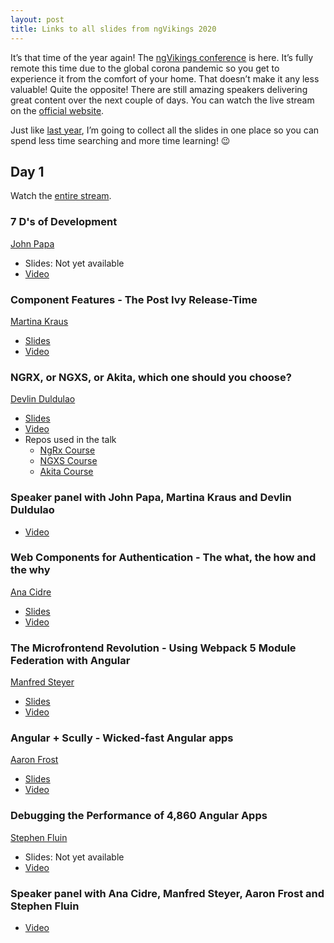 ```yaml
---
layout: post
title: Links to all slides from ngVikings 2020
---
```


It’s that time of the year again! The [ngVikings conference](https://www.ngvikings.org/) is here. It’s fully remote this time due to the global corona pandemic so you get to experience it from the comfort of your home. That doesn’t make it any less valuable! Quite the opposite! There are still amazing speakers delivering great content over the next couple of days. You can watch the live stream on the [official website](https://www.ngvikings.org/).

Just like [last year](https://dzhavat.github.io/2019/05/27/links-to-all-slides-from-ngvikings.html), I’m going to collect all the slides in one place so you can spend less time searching and more time learning! 😉

## Day 1

Watch the [entire stream](https://www.youtube.com/watch?v=VuHuqRJQzDc&feature=emb_title).

### 7 D's of Development

[John Papa](https://twitter.com/John_Papa)

* Slides: Not yet available
* [Video](https://youtu.be/VuHuqRJQzDc?t=563)

### Component Features - The Post Ivy Release-Time

[Martina Kraus](https://twitter.com/MartinaKraus11)

* [Slides](https://slides.com/martinakraus/component-features#/)
* [Video](https://youtu.be/VuHuqRJQzDc?t=2293)

### NGRX, or NGXS, or Akita, which one should you choose?

[Devlin Duldulao](https://twitter.com/DevlinDuldulao)

* [Slides](https://slides.com/devlinduldulao/state-management-libs#/)
* [Video](https://youtu.be/VuHuqRJQzDc?t=3732)
* Repos used in the talk
  * [NgRx Course](https://github.com/webmasterdevlin/ngrx-course)
  * [NGXS Course](https://github.com/webmasterdevlin/ngxs-course)
  * [Akita Course](https://github.com/webmasterdevlin/akita-course)

### Speaker panel with John Papa, Martina Kraus and Devlin Duldulao

* [Video](https://youtu.be/VuHuqRJQzDc?t=5355)

### Web Components for Authentication - The what, the how and the why

[Ana Cidre](https://twitter.com/AnaCidre_)

* [Slides](https://docs.google.com/presentation/d/1LhFgdJpY5V-U4SARyEmAYqWu7Q8BjQP26m8K3j_0Uc8/edit#slide=id.g7000130fc1_0_0)
* [Video](https://youtu.be/VuHuqRJQzDc?t=7821)

### The Microfrontend Revolution - Using Webpack 5 Module Federation with Angular

[Manfred Steyer](https://twitter.com/ManfredSteyer)

* [Slides](https://www.angulararchitects.io/konferenzen/the-microfrontend-revolution-module-federation-with-angular-2/)
* [Video](https://youtu.be/VuHuqRJQzDc?t=9128)

### Angular + Scully - Wicked-fast Angular apps

[Aaron Frost](https://mobile.twitter.com/aaronfrost)

* [Slides](https://docs.google.com/presentation/d/19_2-aHQ6kpeY2rj1rEAqu12lZVaT1S90EaiYwMF8v2Q/edit#slide=id.p)
* [Video](https://youtu.be/VuHuqRJQzDc?t=11230)

### Debugging the Performance of 4,860 Angular Apps

[Stephen Fluin](https://twitter.com/stephenfluin)

* Slides: Not yet available
* [Video](https://youtu.be/VuHuqRJQzDc?t=12713)

### Speaker panel with Ana Cidre, Manfred Steyer, Aaron Frost and Stephen Fluin

* [Video](https://youtu.be/VuHuqRJQzDc?t=14440)
